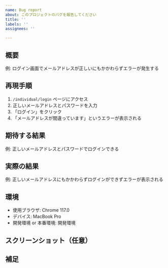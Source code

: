 ```yaml
---
name: Bug report
about: このプロジェクトのバグを報告してください
title: ''
labels: ''
assignees: ''

---
```


## 概要
<!-- 発生している問題を簡潔に説明してください -->
例: ログイン画面でメールアドレスが正しいにもかかわらずエラーが発生する

## 再現手順
<!-- 問題を再現するための手順を具体的に記述してください -->
1. `/individual/login` ページにアクセス
2. 正しいメールアドレスとパスワードを入力
3. 「ログイン」をクリック
4. 「メールアドレスが間違っています」というエラーが表示される

## 期待する結果
<!-- 正常な動作として期待する結果を記述してください -->
例: 正しいメールアドレスとパスワードでログインできる

## 実際の結果
<!-- 実際に発生している動作やエラーの内容を記述してください -->
例: 正しいメールアドレスにもかかわらずログインができずエラーが表示される

## 環境
<!-- バグが発生した環境を記述してください -->
- 使用ブラウザ: Chrome 117.0
- デバイス: MacBook Pro
- 開発環境 or 本番環境: 開発環境

## スクリーンショット（任意）
<!-- 必要に応じて、問題のスクリーンショットや動画を貼り付けてください -->

## 補足
